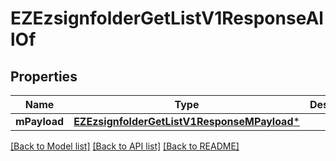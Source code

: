 # EZEzsignfolderGetListV1ResponseAllOf

## Properties
Name | Type | Description | Notes
------------ | ------------- | ------------- | -------------
**mPayload** | [**EZEzsignfolderGetListV1ResponseMPayload***](EZEzsignfolderGetListV1ResponseMPayload.md) |  | 

[[Back to Model list]](../README.md#documentation-for-models) [[Back to API list]](../README.md#documentation-for-api-endpoints) [[Back to README]](../README.md)


